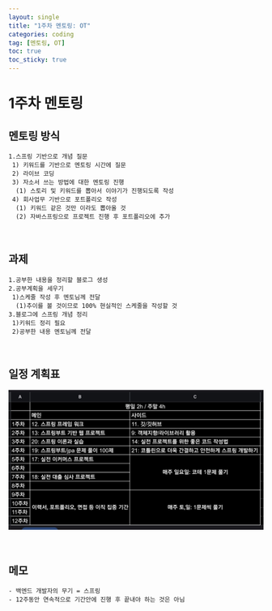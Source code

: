 ```yaml
---
layout: single
title: "1주차 멘토링: OT"
categories: coding
tag: [멘토링, OT]
toc: true
toc_sticky: true 
---
```

# 1주차 멘토링

## 멘토링 방식
```
1.스프링 기반으로 개념 질문
 1) 키워드를 기반으로 멘토링 시간에 질문
 2) 라이브 코딩
 3) 자소서 쓰는 방법에 대한 멘토링 진행
  (1) 스토리 및 키워드를 뽑아서 이야기가 진행되도록 작성
 4) 회사업무 기반으로 포트폴리오 작성
  (1) 키워드 같은 것만 이라도 뽑아올 것
  (2) 자바스프링으로 프로젝트 진행 후 포트폴리오에 추가
```
<br>

## 과제
```
1.공부한 내용을 정리할 블로그 생성
2.공부계획을 세우기
 1)스케줄 작성 후 멘토님께 전달
  (1)추이를 볼 것이므로 100% 현실적인 스케줄을 작성할 것
3.블로그에 스프링 개념 정리
 1)키워드 정리 필요
 2)공부한 내용 멘토님께 전달
```
<br>

## 일정 계획표

![alt](../coding/images/2024-11-22-241122_001/1000026803.jpg)

<br>

## 메모
```
- 백엔드 개발자의 무기 = 스프링
- 12주동안 연속적으로 기간안에 진행 후 끝내야 하는 것은 아님
```
